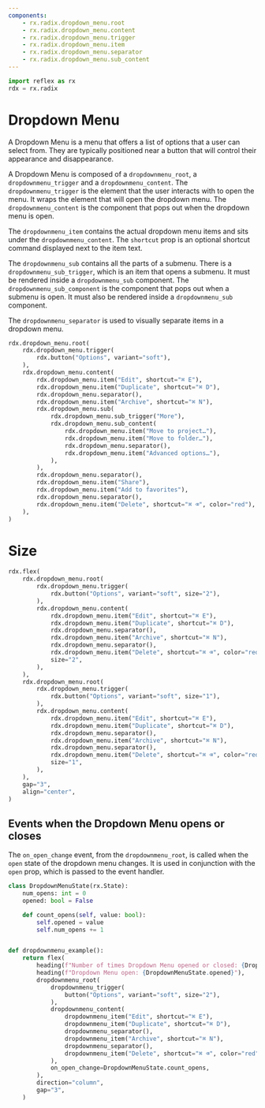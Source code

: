 ```yaml
---
components:
    - rx.radix.dropdown_menu.root
    - rx.radix.dropdown_menu.content
    - rx.radix.dropdown_menu.trigger
    - rx.radix.dropdown_menu.item
    - rx.radix.dropdown_menu.separator
    - rx.radix.dropdown_menu.sub_content
---
```



```python exec
import reflex as rx
rdx = rx.radix
```


# Dropdown Menu

A Dropdown Menu is a menu that offers a list of options that a user can select from. They are typically positioned near a button that will control their appearance and disappearance.

A Dropdown Menu is composed of a `dropdownmenu_root`, a `dropdownmenu_trigger` and a `dropdownmenu_content`. The `dropdownmenu_trigger` is the element that the user interacts with to open the menu. It wraps the element that will open the dropdown menu. The `dropdownmenu_content` is the component that pops out when the dropdown menu is open.

The `dropdownmenu_item` contains the actual dropdown menu items and sits under the `dropdownmenu_content`. The `shortcut` prop is an optional shortcut command displayed next to the item text.

The `dropdownmenu_sub` contains all the parts of a submenu. There is a `dropdownmenu_sub_trigger`, which is an item that opens a submenu. It must be rendered inside a `dropdownmenu_sub` component. The `dropdownmenu_sub_component` is the component that pops out when a submenu is open. It must also be rendered inside a `dropdownmenu_sub` component. 

The `dropdownmenu_separator` is used to visually separate items in a dropdown menu.

```python demo
rdx.dropdown_menu.root(
    rdx.dropdown_menu.trigger(
        rdx.button("Options", variant="soft"),
    ),
    rdx.dropdown_menu.content(
        rdx.dropdown_menu.item("Edit", shortcut="⌘ E"),
        rdx.dropdown_menu.item("Duplicate", shortcut="⌘ D"),
        rdx.dropdown_menu.separator(),
        rdx.dropdown_menu.item("Archive", shortcut="⌘ N"),
        rdx.dropdown_menu.sub(
            rdx.dropdown_menu.sub_trigger("More"),
            rdx.dropdown_menu.sub_content(
                rdx.dropdown_menu.item("Move to project…"),
                rdx.dropdown_menu.item("Move to folder…"),
                rdx.dropdown_menu.separator(),
                rdx.dropdown_menu.item("Advanced options…"),
            ),
        ),
        rdx.dropdown_menu.separator(),
        rdx.dropdown_menu.item("Share"),
        rdx.dropdown_menu.item("Add to favorites"),
        rdx.dropdown_menu.separator(),
        rdx.dropdown_menu.item("Delete", shortcut="⌘ ⌫", color="red"),
    ),
)
```

# Size

```python demo
rdx.flex(
    rdx.dropdown_menu.root(
        rdx.dropdown_menu.trigger(
            rdx.button("Options", variant="soft", size="2"),
        ),
        rdx.dropdown_menu.content(
            rdx.dropdown_menu.item("Edit", shortcut="⌘ E"),
            rdx.dropdown_menu.item("Duplicate", shortcut="⌘ D"),
            rdx.dropdown_menu.separator(),
            rdx.dropdown_menu.item("Archive", shortcut="⌘ N"),
            rdx.dropdown_menu.separator(),
            rdx.dropdown_menu.item("Delete", shortcut="⌘ ⌫", color="red"),
            size="2",
        ),
    ),
    rdx.dropdown_menu.root(
        rdx.dropdown_menu.trigger(
            rdx.button("Options", variant="soft", size="1"),
        ),
        rdx.dropdown_menu.content(
            rdx.dropdown_menu.item("Edit", shortcut="⌘ E"),
            rdx.dropdown_menu.item("Duplicate", shortcut="⌘ D"),
            rdx.dropdown_menu.separator(),
            rdx.dropdown_menu.item("Archive", shortcut="⌘ N"),
            rdx.dropdown_menu.separator(),
            rdx.dropdown_menu.item("Delete", shortcut="⌘ ⌫", color="red"),
            size="1",
        ),
    ),
    gap="3", 
    align="center",
)
```



## Events when the Dropdown Menu opens or closes

The `on_open_change` event, from the `dropdownmenu_root`, is called when the `open` state of the dropdown menu changes. It is used in conjunction with the `open` prop, which is passed to the event handler.


```python demo exec
class DropdownMenuState(rx.State):
    num_opens: int = 0
    opened: bool = False

    def count_opens(self, value: bool):
        self.opened = value
        self.num_opens += 1


def dropdownmenu_example():
    return flex(
        heading(f"Number of times Dropdown Menu opened or closed: {DropdownMenuState.num_opens}"),
        heading(f"Dropdown Menu open: {DropdownMenuState.opened}"),
        dropdownmenu_root(
            dropdownmenu_trigger(
                button("Options", variant="soft", size="2"),
            ),
            dropdownmenu_content(
                dropdownmenu_item("Edit", shortcut="⌘ E"),
                dropdownmenu_item("Duplicate", shortcut="⌘ D"),
                dropdownmenu_separator(),
                dropdownmenu_item("Archive", shortcut="⌘ N"),
                dropdownmenu_separator(),
                dropdownmenu_item("Delete", shortcut="⌘ ⌫", color="red"),
            ),
            on_open_change=DropdownMenuState.count_opens,
        ),
        direction="column",
        gap="3",
    )
```

